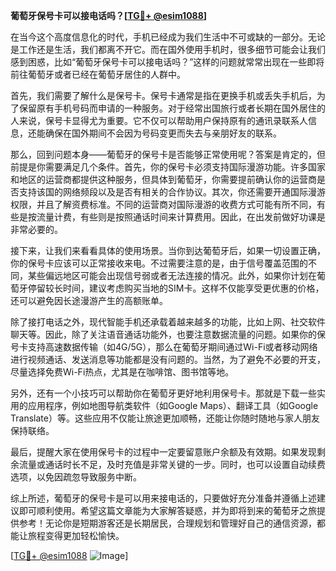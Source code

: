 **葡萄牙保号卡可以接电话吗？[[TG💪+ @esim1088](https://t.me/s/esim1088)]**

在当今这个高度信息化的时代，手机已经成为我们生活中不可或缺的一部分。无论是工作还是生活，我们都离不开它。而在国外使用手机时，很多细节可能会让我们感到困惑，比如“葡萄牙保号卡可以接电话吗？”这样的问题就常常出现在一些即将前往葡萄牙或者已经在葡萄牙居住的人群中。

首先，我们需要了解什么是保号卡。保号卡通常是指在更换手机或丢失手机后，为了保留原有手机号码而申请的一种服务。对于经常出国旅行或者长期在国外居住的人来说，保号卡显得尤为重要。它不仅可以帮助用户保持原有的通讯录联系人信息，还能确保在国外期间不会因为号码变更而失去与亲朋好友的联系。

那么，回到问题本身——葡萄牙的保号卡是否能够正常使用呢？答案是肯定的，但前提是你需要满足几个条件。首先，你的保号卡必须支持国际漫游功能。许多国家和地区的运营商都提供这种服务，但具体到葡萄牙，你需要提前确认你的运营商是否支持该国的网络频段以及是否有相关的合作协议。其次，你还需要开通国际漫游权限，并且了解资费标准。不同的运营商对国际漫游的收费方式可能有所不同，有些是按流量计费，有些则是按照通话时间来计算费用。因此，在出发前做好功课是非常必要的。

接下来，让我们来看看具体的使用场景。当你到达葡萄牙后，如果一切设置正确，你的保号卡应该可以正常接收来电。不过需要注意的是，由于信号覆盖范围的不同，某些偏远地区可能会出现信号弱或者无法连接的情况。此外，如果你计划在葡萄牙停留较长时间，建议考虑购买当地的SIM卡。这样不仅能享受更优惠的价格，还可以避免因长途漫游产生的高额账单。

除了接打电话之外，现代智能手机还承载着越来越多的功能，比如上网、社交软件聊天等。因此，除了关注语音通话功能外，也要注意数据流量的问题。如果你的保号卡支持高速数据传输（如4G/5G），那么在葡萄牙期间通过Wi-Fi或者移动网络进行视频通话、发送消息等功能都是没有问题的。当然，为了避免不必要的开支，尽量选择免费Wi-Fi热点，尤其是在咖啡馆、图书馆等地。

另外，还有一个小技巧可以帮助你在葡萄牙更好地利用保号卡。那就是下载一些实用的应用程序，例如地图导航类软件（如Google Maps）、翻译工具（如Google Translate）等。这些应用不仅能让旅途更加顺畅，还能让你随时随地与家人朋友保持联络。

最后，提醒大家在使用保号卡的过程中一定要留意账户余额及有效期。如果发现剩余流量或通话时长不足，及时充值是非常关键的一步。同时，也可以设置自动续费选项，以免因疏忽导致服务中断。

综上所述，葡萄牙的保号卡是可以用来接电话的，只要做好充分准备并遵循上述建议即可顺利使用。希望这篇文章能为大家解答疑惑，并为即将到来的葡萄牙之旅提供参考！无论你是短期游客还是长期居民，合理规划和管理好自己的通信资源，都能让旅程变得更加轻松愉快。

[[TG💪+ @esim1088](https://t.me/s/esim1088) ![Image](https://i.postimg.cc/4NQfJmqS/Snipaste-2025-05-13-00-14-12.png)]
